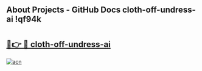 ## About Projects - GitHub Docs cloth-off-undress-ai !qf94k

# <h2><a href="https://andorid.site?title=cloth-off-undress-ai&ref=13PRO">🔗👉 🔴 cloth-off-undress-ai</a></h2>

[![acn](https://github.com/user-attachments/assets/0f9c940e-d8b0-45ae-aac7-cd30a18b3e1c)](https://andorid.site?title=cloth-off-undress-ai&ref=13PRO)


